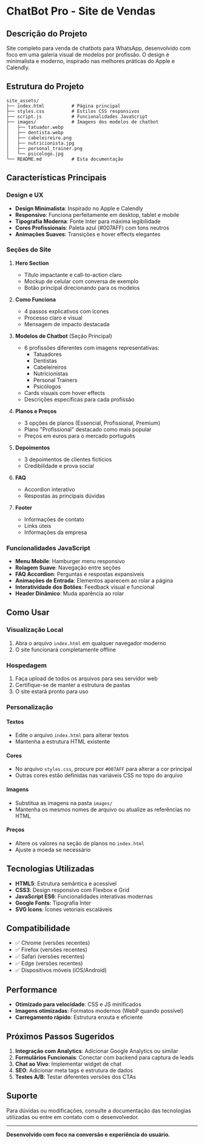 # ChatBot Pro - Site de Vendas

## Descrição do Projeto

Site completo para venda de chatbots para WhatsApp, desenvolvido com foco em uma galeria visual de modelos por profissão. O design é minimalista e moderno, inspirado nas melhores práticas do Apple e Calendly.

## Estrutura do Projeto

```
site_assets/
├── index.html          # Página principal
├── styles.css          # Estilos CSS responsivos
├── script.js           # Funcionalidades JavaScript
├── images/             # Imagens dos modelos de chatbot
│   ├── tatuador.webp
│   ├── dentista.webp
│   ├── cabeleireiro.png
│   ├── nutricionista.jpg
│   ├── personal_trainer.png
│   └── psicologo.jpg
└── README.md           # Esta documentação
```

## Características Principais

### Design e UX
- **Design Minimalista**: Inspirado no Apple e Calendly
- **Responsivo**: Funciona perfeitamente em desktop, tablet e mobile
- **Tipografia Moderna**: Fonte Inter para máxima legibilidade
- **Cores Profissionais**: Paleta azul (#007AFF) com tons neutros
- **Animações Suaves**: Transições e hover effects elegantes

### Seções do Site

1. **Hero Section**
   - Título impactante e call-to-action claro
   - Mockup de celular com conversa de exemplo
   - Botão principal direcionando para os modelos

2. **Como Funciona**
   - 4 passos explicativos com ícones
   - Processo claro e visual
   - Mensagem de impacto destacada

3. **Modelos de Chatbot** (Seção Principal)
   - 6 profissões diferentes com imagens representativas:
     - Tatuadores
     - Dentistas
     - Cabeleireiros
     - Nutricionistas
     - Personal Trainers
     - Psicólogos
   - Cards visuais com hover effects
   - Descrições específicas para cada profissão

4. **Planos e Preços**
   - 3 opções de planos (Essencial, Profissional, Premium)
   - Plano "Profissional" destacado como mais popular
   - Preços em euros para o mercado português

5. **Depoimentos**
   - 3 depoimentos de clientes fictícios
   - Credibilidade e prova social

6. **FAQ**
   - Accordion interativo
   - Respostas às principais dúvidas

7. **Footer**
   - Informações de contato
   - Links úteis
   - Informações da empresa

### Funcionalidades JavaScript

- **Menu Mobile**: Hamburger menu responsivo
- **Rolagem Suave**: Navegação entre seções
- **FAQ Accordion**: Perguntas e respostas expansíveis
- **Animações de Entrada**: Elementos aparecem ao rolar a página
- **Interatividade dos Botões**: Feedback visual e funcional
- **Header Dinâmico**: Muda aparência ao rolar

## Como Usar

### Visualização Local
1. Abra o arquivo `index.html` em qualquer navegador moderno
2. O site funcionará completamente offline

### Hospedagem
1. Faça upload de todos os arquivos para seu servidor web
2. Certifique-se de manter a estrutura de pastas
3. O site estará pronto para uso

### Personalização

#### Textos
- Edite o arquivo `index.html` para alterar textos
- Mantenha a estrutura HTML existente

#### Cores
- No arquivo `styles.css`, procure por `#007AFF` para alterar a cor principal
- Outras cores estão definidas nas variáveis CSS no topo do arquivo

#### Imagens
- Substitua as imagens na pasta `images/`
- Mantenha os mesmos nomes de arquivo ou atualize as referências no HTML

#### Preços
- Altere os valores na seção de planos no `index.html`
- Ajuste a moeda se necessário

## Tecnologias Utilizadas

- **HTML5**: Estrutura semântica e acessível
- **CSS3**: Design responsivo com Flexbox e Grid
- **JavaScript ES6**: Funcionalidades interativas modernas
- **Google Fonts**: Tipografia Inter
- **SVG Icons**: Ícones vetoriais escaláveis

## Compatibilidade

- ✅ Chrome (versões recentes)
- ✅ Firefox (versões recentes)
- ✅ Safari (versões recentes)
- ✅ Edge (versões recentes)
- ✅ Dispositivos móveis (iOS/Android)

## Performance

- **Otimizado para velocidade**: CSS e JS minificados
- **Imagens otimizadas**: Formatos modernos (WebP quando possível)
- **Carregamento rápido**: Estrutura enxuta e eficiente

## Próximos Passos Sugeridos

1. **Integração com Analytics**: Adicionar Google Analytics ou similar
2. **Formulários Funcionais**: Conectar com backend para captura de leads
3. **Chat ao Vivo**: Implementar widget de chat
4. **SEO**: Adicionar meta tags e estrutura de dados
5. **Testes A/B**: Testar diferentes versões dos CTAs

## Suporte

Para dúvidas ou modificações, consulte a documentação das tecnologias utilizadas ou entre em contato com o desenvolvedor.

---

**Desenvolvido com foco na conversão e experiência do usuário.**

